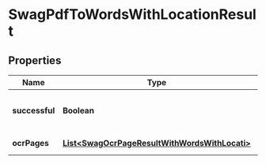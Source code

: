 
# SwagPdfToWordsWithLocationResult

## Properties
Name | Type | Description | Notes
------------ | ------------- | ------------- | -------------
**successful** | **Boolean** | True if successful, false otherwise |  [optional]
**ocrPages** | [**List&lt;SwagOcrPageResultWithWordsWithLocati&gt;**](SwagOcrPageResultWithWordsWithLocati.md) | OCR page results |  [optional]



